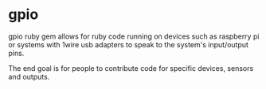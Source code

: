 gpio
====

gpio ruby gem allows for ruby code running on devices such as raspberry pi or systems with 1wire usb adapters to speak to the system's input/output pins.

The end goal is for people to contribute code for specific devices, sensors and outputs.